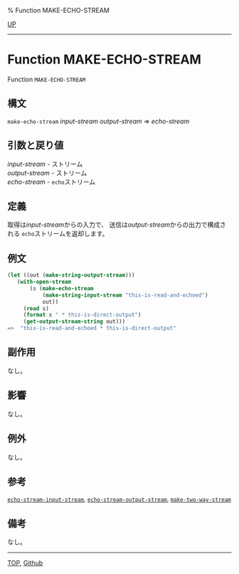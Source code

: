 % Function MAKE-ECHO-STREAM

[UP](21.2.html)  

---

# Function **MAKE-ECHO-STREAM**


Function `MAKE-ECHO-STREAM`


## 構文

`make-echo-stream` *input-stream* *output-stream* => *echo-stream*


## 引数と戻り値

*input-stream* - ストリーム  
*output-stream* - ストリーム  
*echo-stream* - `echo`ストリーム


## 定義

取得は*input-stream*からの入力で、
送信は*output-stream*からの出力で構成される
`echo`ストリームを返却します。


## 例文

```lisp
(let ((out (make-string-output-stream)))
   (with-open-stream 
       (s (make-echo-stream
           (make-string-input-stream "this-is-read-and-echoed")
           out))
     (read s)
     (format s " * this-is-direct-output")
     (get-output-stream-string out)))
=>  "this-is-read-and-echoed * this-is-direct-output"
```


## 副作用

なし。


## 影響

なし。


## 例外

なし。


## 参考

[`echo-stream-input-stream`](21.2.echo-stream-input-stream.html),
[`echo-stream-output-stream`](21.2.echo-stream-input-stream.html),
[`make-two-way-stream`](21.2.make-two-way-stream.html)


## 備考

なし。


---
[TOP](index.html),  [Github](https://github.com/nptcl/npt-japanese)

